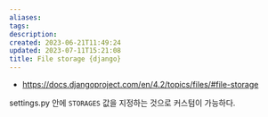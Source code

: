 ```yaml
---
aliases: 
tags: 
description:
created: 2023-06-21T11:49:24
updated: 2023-07-11T15:21:08
title: File storage {django}
---
```

- https://docs.djangoproject.com/en/4.2/topics/files/#file-storage

settings.py 안에 `STORAGES` 값을 지정하는 것으로 커스텀이 가능하다.
